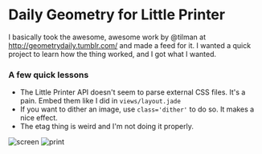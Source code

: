 # Daily Geometry for Little Printer

I basically took the awesome, awesome work by @tilman at http://geometrydaily.tumblr.com/ and made a feed for it. I wanted a quick project to learn how the thing worked, and I got what I wanted.

### A few quick lessons
- The Little Printer API doesn't seem to parse external CSS files. It's a pain. Embed them like I did in `views/layout.jade`
- If you want to dither an image, use `class='dither'` to do so. It makes a nice effect.
- The etag thing is weird and I'm not doing it properly.

![screen](https://raw.github.com/readywater/lp-dailygeo/master/public/img/screen.png)
![print](https://raw.github.com/readywater/lp-dailygeo/master/public/img/print.jpg)
